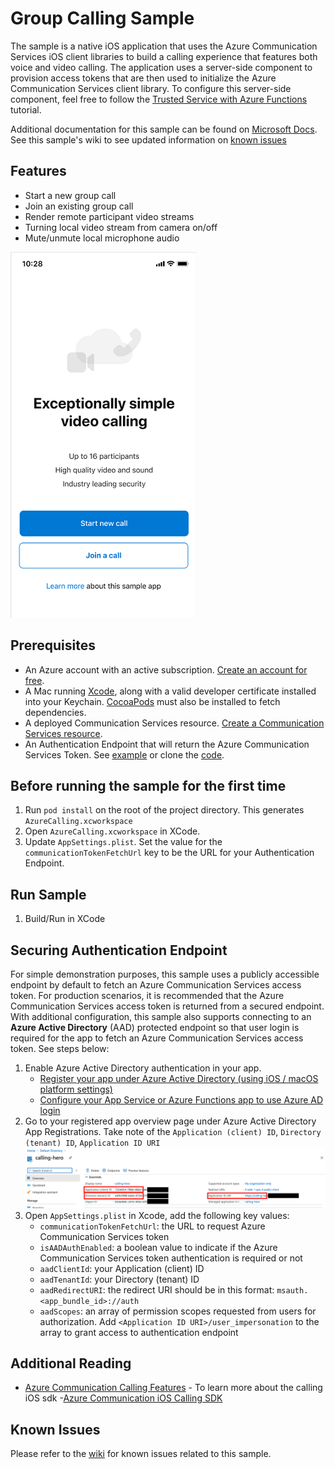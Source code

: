 # Group Calling Sample

The sample is a native iOS application that uses the Azure Communication Services iOS client libraries to build a calling experience that features both voice and video calling. The application uses a server-side component to provision access tokens that are then used to initialize the Azure Communication Services client library. To configure this server-side component, feel free to follow the [Trusted Service with Azure Functions](../../tutorials/trusted-service-tutorial.md) tutorial.

Additional documentation for this sample can be found on [Microsoft Docs](https://docs.microsoft.com/en-us/azure/communication-services/samples/calling-hero-sample?pivots=platform-ios). See this sample's wiki to see updated information on [known issues](https://github.com/Azure-Samples/communication-services-ios-calling-hero/wiki/Known-Issues)

## Features

- Start a new group call
- Join an existing group call
- Render remote participant video streams
- Turning local video stream from camera on/off
- Mute/unmute local microphone audio

![Homepage](./docs/images/landing-page-ios.png)

## Prerequisites

- An Azure account with an active subscription. [Create an account for free](https://azure.microsoft.com/free/?WT.mc_id=A261C142F).
- A Mac running [Xcode](https://go.microsoft.com/fwLink/p/?LinkID=266532), along with a valid developer certificate installed into your Keychain. [CocoaPods](https://cocoapods.org/) must also be installed to fetch dependencies.
- A deployed Communication Services resource. [Create a Communication Services resource](https://docs.microsoft.com/azure/communication-services/quickstarts/create-communication-resource).
- An Authentication Endpoint that will return the Azure Communication Services Token. See [example](https://docs.microsoft.com/azure/communication-services/tutorials/trusted-service-tutorial) or clone the [code](https://github.com/Azure-Samples/communication-services-javascript-quickstarts/tree/main/trusted-authentication-service).

## Before running the sample for the first time

1. Run `pod install` on the root of the project directory. This generates `AzureCalling.xcworkspace`
2. Open `AzureCalling.xcworkspace` in XCode.
3. Update `AppSettings.plist`. Set the value for the `communicationTokenFetchUrl` key to be the URL for your Authentication Endpoint.

## Run Sample

1. Build/Run in XCode

## Securing Authentication Endpoint

For simple demonstration purposes, this sample uses a publicly accessible endpoint by default to fetch an Azure Communication Services access token. For production scenarios, it is recommended that the Azure Communication Services access token is returned from a secured endpoint.  
With additional configuration, this sample also supports connecting to an **Azure Active Directory** (AAD) protected endpoint so that user login is required for the app to fetch an Azure Communication Services access token. See steps below:

1. Enable Azure Active Directory authentication in your app.
   - [Register your app under Azure Active Directory (using iOS / macOS platform settings)](https://docs.microsoft.com/azure/active-directory/develop/tutorial-v2-ios)
   - [Configure your App Service or Azure Functions app to use Azure AD login](https://docs.microsoft.com/azure/app-service/configure-authentication-provider-aad)
2. Go to your registered app overview page under Azure Active Directory App Registrations. Take note of the `Application (client) ID`, `Directory (tenant) ID`, `Application ID URI`
   ![Azure Active Directory Configuration](./docs/images/aadOverview.png)
3. Open `AppSettings.plist` in Xcode, add the following key values:
   - `communicationTokenFetchUrl`: the URL to request Azure Communication Services token
   - `isAADAuthEnabled`: a boolean value to indicate if the Azure Communication Services token authentication is required or not
   - `aadClientId`: your Application (client) ID
   - `aadTenantId`: your Directory (tenant) ID
   - `aadRedirectURI`: the redirect URI should be in this format: `msauth.<app_bundle_id>://auth`
   - `aadScopes`: an array of permission scopes requested from users for authorization. Add `<Application ID URI>/user_impersonation` to the array to grant access to authentication endpoint

## Additional Reading

- [Azure Communication Calling Features](https://docs.microsoft.com/azure/communication-services/concepts/voice-video-calling/calling-sdk-features) - To learn more about the calling iOS sdk
-[Azure Communication iOS Calling SDK](https://github.com/Azure/Communication/releases/)

## Known Issues

Please refer to the [wiki](https://github.com/Azure-Samples/communication-services-ios-calling-hero/wiki/Known-Issues) for known issues related to this sample.
